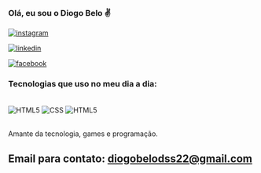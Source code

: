 ### Olá, eu sou o Diogo Belo ✌️



[![instagram](https://img.shields.io/badge/Instagram-E4405F?style=for-the-badge&logo=instagram&logoColor=white)](https://instagram.com/diogobel0)

[![linkedin](https://img.shields.io/badge/LinkedIn-0077B5?style=for-the-badge&logo=linkedin&logoColor=white)](https://www.linkedin.com/in/diogo-belodss/)

[![facebook](https://img.shields.io/badge/Facebook-1877F2?style=for-the-badge&logo=facebook&logoColor=white)](https://www.facebook.com/diogo.belo.3950)



### Tecnologias que uso no meu dia a dia:

<div style="display: inline_block"><br/>
    <img align="center" alt="HTML5" src="https://img.shields.io/badge/HTML5-E34F26?style=for-the-badge&logo=html5&logoColor=white">
    <img align="center" alt="CSS" src="https://img.shields.io/badge/CSS3-1572B6?style=for-the-badge&logo=css3&logoColor=white">
    <img align="center" alt="HTML5" src="https://img.shields.io/badge/JavaScript-323330?style=for-the-badge&logo=javascript&logoColor=F7DF1E">
</div><br/>

Amante da tecnologia, games e programação.

## Email para contato: diogobelodss22@gmail.com
